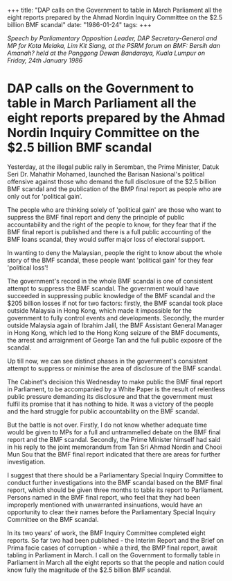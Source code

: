 +++ 
title: "DAP calls on the Government to table in March Parliament all the eight reports prepared by the Ahmad Nordin Inquiry Committee on the $2.5 billion BMF scandal"
date: "1986-01-24"
tags:
+++

_Speech by Parliamentary Opposition Leader, DAP Secretary-General and MP for Kota Melaka, Lim Kit Siang, at the PSRM forum on BMF: Bersih dan Amanah? held at the Panggong Dewan Bandaraya, Kuala Lumpur on Friday, 24th January 1986_

# DAP calls on the Government to table in March Parliament all the eight reports prepared by the Ahmad Nordin Inquiry Committee on the $2.5 billion BMF scandal

Yesterday, at the illegal public rally in Seremban, the Prime Minister, Datuk Seri Dr. Mahathir Mohamed, launched the Barisan Nasional's political offensive against those who demand the full disclosure of the $2.5 billion BMF scandal and the publication of the BMP final report as people who are only out for 'political gain’.</u>
		
The people who are thinking solely of 'political gain' are those who want to suppress the BMF final report and deny the principle of public accountability and the right of the people to know, for they fear that if the BMF final report is published and there is a full public accounting of the BMF loans scandal, they would suffer major loss of electoral support.
		
In wanting to deny the Malaysian, people the right to know about the whole story of the BMF scandal, these people want 'political gain' for they fear 'political loss'!
		
The government's record in the whole BMF scandal is one of consistent attempt to suppress the BMF scandal. The government would have succeeded in suppressing public knowledge of the BMF scandal and the $205 billion losses if not for two factors: firstly, the BMF scandal took place outside Malaysia in Hong Kong, which made it impossible for the government to fully control events and developments. Secondly, the murder outside Malaysia again of Ibrahim Jalil, the BMF Assistant General Manager in Hong Kong, which led to the Hong Kong seizure of the BMF documents, the arrest and arraignment of George Tan and the full public exposre of the scandal.
		
Up till now, we can see distinct phases in the government's consistent attempt to suppress or minimise the area of disclosure of the BMF scandal.
		
The Cabinet's decision this Wednesday to make public the BMF final report in Parliament, to be accompanied by a White Paper is the result of relentless public pressure demanding its disclosure and that the government must fulfil its promise that it has nothing to hide. It was a victory of the people and the hard struggle for public accountability on the BMF scandal.
		
But the battle is not over. Firstly, I do not know whether adequate time would be given to MPs for a full and untrammelled debate on the BMF final report and the BMF scandal. Secondly, the Prime Minister himself had said in his reply to the joint memorandum from Tan Sri Ahmad Nordin and Chooi Mun Sou that the BMF final report indicated that there are areas for further investigation.
		
I suggest that there should be a Parliamentary Special Inquiry Committee to conduct further investigations into the BMF scandal based on the BMF final report, which should be given three months to table its report to Parliament. Persons named in the BMF final report, who feel that they had been improperly mentioned with unwarranted insinuations, would have an opportunity to clear their names before the Parliamentary Special Inquiry Committee on the BMF scandal.
		
In its two years' of work, the BMF Inquiry Committee completed eight reports. So far two had been published - the Interim Report and the Brief on Prima facie cases of corruption - while a third, the BMP final report, await tabling in Parliament in March. I call on the Government to formally table in Parliament in March all the eight reports so that the people and nation could know   fully the magnitude of the $2.5 billion BMF scandal.
 
